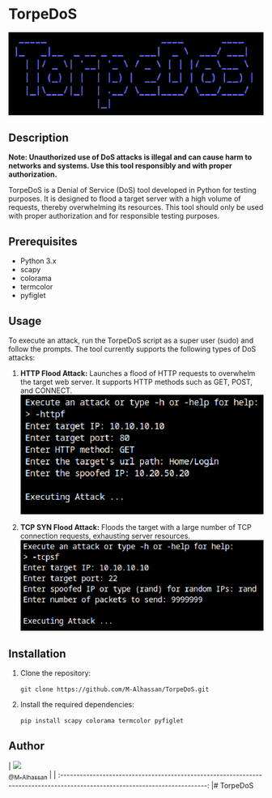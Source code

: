 # TorpeDoS

![TorpeDoS](img/TorpeDoS.png)

## Description

**Note: Unauthorized use of DoS attacks is illegal and can cause harm to networks and systems. Use this tool responsibly and with proper authorization.**

TorpeDoS is a Denial of Service (DoS) tool developed in Python for testing purposes. It is designed to flood a target server with a high volume of requests, thereby overwhelming its resources. This tool should only be used with proper authorization and for responsible testing purposes.

## Prerequisites

- Python 3.x
- scapy
- colorama
- termcolor
- pyfiglet

## Usage

To execute an attack, run the TorpeDoS script as a super user (sudo) and follow the prompts. The tool currently supports the following types of DoS attacks:

1. **HTTP Flood Attack:** Launches a flood of HTTP requests to overwhelm the target web server. It supports HTTP methods such as GET, POST, and CONNECT.
 ![HTTPFlood](img/httpf.png)

2. **TCP SYN Flood Attack:** Floods the target with a large number of TCP connection requests, exhausting server resources.
 ![TCPSYNFlood](img/tcpsf.png)

## Installation

1. Clone the repository:

    ``` git clone https://github.com/M-Alhassan/TorpeDoS.git ```

2. Install the required dependencies:

    ``` pip install scapy colorama termcolor pyfiglet ```


## Author

| [<img src="https://github.com/M-Alhassan.png?size=115" width="115"><br><sub>@M-Alhassan</sub>](https://github.com/M-Alhassan) |
| :---------------------------------------------------------------------------------------------------------------------------: |# TorpeDoS
